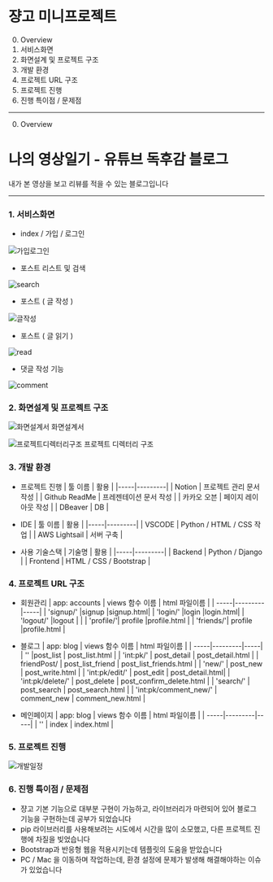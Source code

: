 # 쟝고 미니프로젝트

0. Overview
1. 서비스화면
2. 화면설계 및 프로젝트 구조
3. 개발 환경
4. 프로젝트 URL 구조
5. 프로젝트 진행
6. 진행 특이점 / 문제점

_________________________________

0. Overview
# 나의 영상일기 - 유튜브 독후감 블로그
내가 본 영상을 보고 리뷰를 적을 수 있는 블로그입니다

_________________________________

### 1. 서비스화면
 - index / 가입 / 로그인
 
  ![가입로그인](https://github.com/sk7556/djangoMini_1/assets/109896609/f1c1a0b5-c296-4f0a-aaf6-a2379aa188f4)
  
 - 포스트 리스트 및 검색

  ![search](https://github.com/sk7556/djangoMini_1/assets/109896609/73f9cd5d-87d2-4237-a7c6-24eb69507822)

 - 포스트 ( 글 작성 )

  ![글작성](https://github.com/sk7556/djangoMini_1/assets/109896609/af14e18b-97e4-469a-90dc-6bc849f18e9f)
 
 - 포스트 ( 글 읽기 )

  ![read](https://github.com/sk7556/djangoMini_1/assets/109896609/fb36caa3-9955-435a-abed-19307037f16a)

 - 댓글 작성 기능 

  ![comment](https://github.com/sk7556/djangoMini_1/assets/109896609/654e7902-0a4d-4b65-b3c6-ef9c4ded317e)

### 2. 화면설계 및 프로젝트 구조 

![화면설계서](https://github.com/sk7556/djangoMini_1/assets/109896609/22d38e9c-9d9e-4ac2-80b0-fcaaba354e1a)
화면설계서

![프로젝트디렉터리구조](https://github.com/sk7556/djangoMini_1/assets/109896609/3229b7d2-cd4b-49ec-8bce-f41b6d965344)
프로젝트 디렉터리 구조

### 3. 개발 환경
 
- 프로젝트 진행
    | 툴 이름 | 활용 |
    |-----|---------|
    | Notion | 프로젝트 관리 문서 작성 |
    | Github ReadMe | 프레젠테이션 문서 작성 |
    | 카카오 오븐 | 페이지 레이아웃 작성 | 
    | DBeaver | DB  |    

- IDE 
    | 툴 이름 | 활용 |
    |-----|---------|
    | VSCODE | Python / HTML / CSS 작업 |
    | AWS Lightsail | 서버 구축 |

- 사용 기술스택
    | 기술명 | 활용 |
    |-----|---------|
    | Backend | Python / Django |
    | Frontend | HTML / CSS / Bootstrap |

### 4. 프로젝트 URL 구조

- 회원관리 
  | app: accounts	| views 함수 이름 |	html 파일이름 |
  | -----|---------|-----|
  | 'signup/'	|signup	|signup.html|
  | 'login/'	|login	|login.html|
  | 'logout/'	|logout	|   |
  | 'profile/'|	profile	|profile.html |
  | 'friends/'|	profile	|profile.html |

- 블로그
 | app: blog	 | views 함수 이름	| html 파일이름 |
 | -----|---------|-----|
 |  ''  |post_list	| post_list.html |
 | 'int:pk/' |	post_detail |	post_detail.html |
 | friendPost/ | post_list_friend | post_list_friends.html |
 | 'new/'  |  post_new	| post_write.html |
 | 'int:pk/edit/'	| post_edit	| post_detail.html|
 | 'int:pk/delete/' |	post_delete	| post_confirm_delete.html |
 |  'search/' |	post_search	 | post_search.html |
 |  'int:pk/comment_new/'	| comment_new |	comment_new.html |

- 메인페이지 
 | app: blog	 | views 함수 이름	| html 파일이름 |
 | -----|---------|-----|
 |  ''  | index	| index.html |

### 5. 프로젝트 진행
 
 ![개발일정](https://github.com/sk7556/djangoMini_1/assets/109896609/aa6d8748-208a-4eee-9a96-20abfa048ca7)

### 6. 진행 특이점 / 문제점
- 쟝고 기본 기능으로 대부분 구현이 가능하고, 라이브러리가 마련되어 있어 블로그 기능을 구현하는데 공부가 되었습니다
- pip 라이브러리를 사용해보려는 시도에서 시간을 많이 소모했고, 다른 프로젝트 진행에 차질을 빚었습니다
- Bootstrap과 반응형 웹을 적용시키는데 템플릿의 도움을 받았습니다
- PC / Mac 을 이동하며 작업하는데, 환경 설정에 문제가 발생해 해결해야하는 이슈가 있었습니다



